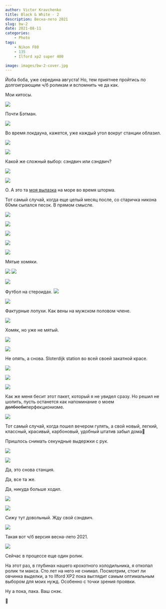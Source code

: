 ```yaml
---
author: Victor Kravchenko
title: Black & White - 2
description: Весна-лето 2021
slug: bw-2
date: 2021-08-11
categories:
    - Photo
tags:
    - Nikon F80
    - 135
    - Ilford xp2 super 400

image: images/bw-2-cover.jpg
---
```


Йоба боба, уже середина августа! Но, тем приятнее пройтись по долгоиграющим ч/б роликам и вспомнить че да как.

Мои китосы.

![](images/bw-2-00001.jpg)

Почти Бэтман.

![](images/bw-2-00002.jpg)

<!-- ![](images/bw-2-00003.jpg) -->

Во время локдауна, кажется, уже каждый угол вокруг станции облазил.

![](images/bw-2-00004.jpg)

![](images/bw-2-00005.jpg)

Какой же сложный выбор: сэндвич или сэндвич?

![](images/bw-2-00006.jpg)

![](images/bw-2-00007.jpg)

О. А это та [моя вылазка](https://www.snakeytales.com/p/zomer-zokat/) на море во время шторма.

Тот самый случай, когда еще целый месяц после, со старичка никона 60мм сыпался песок. В прямом смысле.

![](images/bw-2-00008.jpg)

![](images/bw-2-00009.jpg)

![](images/bw-2-00010.jpg)

![](images/bw-2-00011.jpg)

![](images/bw-2-00012.jpg)

Мятые хомяки.

![](images/bw-2-00013.jpg)
![](images/bw-2-00014.jpg)

![](images/bw-2-00015.jpg)

<!-- ![](images/bw-2-00016.jpg) -->

Футбол на стероидах.
![](images/bw-2-00017.jpg)

![](images/bw-2-00018.jpg)

Фактурные лопухи. Как вены на мужском половом члене.

![](images/bw-2-00019.jpg)

Хомяк, но уже не мятый.

![](images/bw-2-00020.jpg)

![](images/bw-2-00021.jpg)

Не опять, а снова. Sloterdijk station во всей своей закатной красе.

![](images/bw-2-00022.jpg)

<!-- ![](images/bw-2-00023.jpg) -->

![](images/bw-2-00024.jpg)

![](images/bw-2-00025.jpg)

<!-- ![](images/bw-2-00026.jpg) -->

Как же меня бесит этот пакет, который я не увидел сразу.
Но решил не шопить, пусть останется как напоминание о моем ~~долбоеби~~перфекционизме.

![](images/bw-2-00027.jpg)

<!-- ![](images/bw-2-00028.jpg) -->

<!-- ![](images/bw-2-00029.jpg) -->

Тот самый случай, когда пошел вечером гулять, а свой новый, легкий, классный, красивый, карбоновый, удобный штатив забыл дома😬

Пришлось снимать секундные выдержки с рук.

![](images/bw-2-00030.jpg)

![](images/bw-2-00031.jpg)

<!-- ![](images/bw-2-00032.jpg) -->

Да, это снова станция.

Да, все та же.

Да, никуда больше ходил.

![](images/bw-2-00033.jpg)

![](images/bw-2-00034.jpg)

<!-- ![](images/bw-2-00035.jpg) -->

Сижу тут довольный. Жду свой сэндвич.

![](images/bw-2-00036.jpg)

Такая вот ч/б версия весна-лето 2021.

![](images/bw-2-00037.jpg)

Сейчас в процессе еще один ролик.

На этот раз, в глубинах нашего крохотного холодильника, я откопал ролик ти макса. Сто лет на него не снимал. Посмотрим, стоит ли овчинка выделки, а то Ilford XP2 пока выглядит самым оптимальным выбором для моих нужд. Особенно с точки зрения проявки.

Ну а пока, пака. Ваш снэк.

🐍 